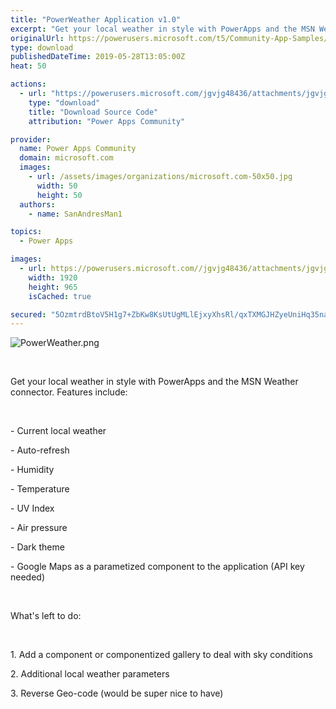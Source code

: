 ```yaml
---
title: "PowerWeather Application v1.0"
excerpt: "Get your local weather in style with PowerApps and the MSN Weather connector. Features include: - Current local weather - Auto-refresh - Humidity -"
originalUrl: https://powerusers.microsoft.com/t5/Community-App-Samples/PowerWeather-Application-v1-0/td-p/290862
type: download
publishedDateTime: 2019-05-28T13:05:00Z
heat: 50

actions:
  - url: "https://powerusers.microsoft.com/jgvjg48436/attachments/jgvjg48436/AppFeedbackGallery/187/2/Weather.msapp"
    type: "download"
    title: "Download Source Code"
    attribution: "Power Apps Community"

provider:
  name: Power Apps Community
  domain: microsoft.com
  images:
    - url: /assets/images/organizations/microsoft.com-50x50.jpg
      width: 50
      height: 50
  authors:
    - name: SanAndresMan1

topics:
  - Power Apps

images:
  - url: https://powerusers.microsoft.com//jgvjg48436/attachments/jgvjg48436/AppFeedbackGallery/187/1/PowerWeather.png
    width: 1920
    height: 965
    isCached: true

secured: "5OzmtrdBtoV5H1g7+ZbKw8KsUtUgMLlEjxyXhsRl/qxTXMGJHZyeUniHq35na3qTrD8SlY2+nkll/A0S9ZbIB1QNfyQ2DllVlcHM36Sbi8+4MRLY8quO9vJKiK1zvj6nXrtSj1Pt4BJhQIjTXsb6NS4B1zclJsrqUTZIKq3P1/Qx18ZLWCN/5eQfukkBC95v1wA3tTJwW4D7yYnoqWEIKxGuIKnpUb/AX9T+e7Ac/1ESkJjMIOc33fbrJ3tLdGvaM7Jt0/C4+42cmxYTwKvDfbxTZfm48Zz6yBxVGhUAybNOt+y1NE1i0Nuvksun7QHtVZdhrF4nKu4gIh194kxhqrpeqxXUBa2XKgAIoB7y5CG+y3jtvdTYgXnbxwKeV/QitJD5eXVgYZpPzG0Hn8TCvoOZgm1nokg+vDoPSJJeiAbeu2NVgVznpJb1hfFuJrT3;8yZoTu9bI9Nzj3uDBULNWA=="
---
```

<p><span class="lia-inline-image-display-wrapper lia-image-align-inline" image-alt="PowerWeather.png" style="width: 999px;"><img src="https://powerusers.microsoft.com/t5/image/serverpage/image-id/67822i42F77EB021E9E803/image-size/large?v=1.0&amp;px=999" title="PowerWeather.png" alt="PowerWeather.png" li-image-url="https://powerusers.microsoft.com/t5/image/serverpage/image-id/67822i42F77EB021E9E803?v=1.0" li-image-display-id="'67822i42F77EB021E9E803'" li-message-uid="'290862'" li-messages-message-image="true" li-bindable="" class="lia-media-image" tabindex="0" li-bypass-lightbox-when-linked="true" li-use-hover-links="false"></span></p><p>&nbsp;</p><p>Get your local weather in style with PowerApps and the MSN Weather connector. Features include:</p><p>&nbsp;</p><p>- Current local weather</p><p>- Auto-refresh</p><p>- Humidity</p><p>- Temperature</p><p>- UV Index</p><p>- Air pressure&nbsp;</p><p>- Dark theme</p><p>- Google Maps as a parametized component to the application (API key needed)</p><p>&nbsp;</p><p>What's left to do:</p><p>&nbsp;</p><p>1. Add a component or componentized gallery to deal with sky conditions</p><p>2. Additional local weather parameters</p><p>3. Reverse Geo-code (would be super nice to have)</p><p>&nbsp;</p>

